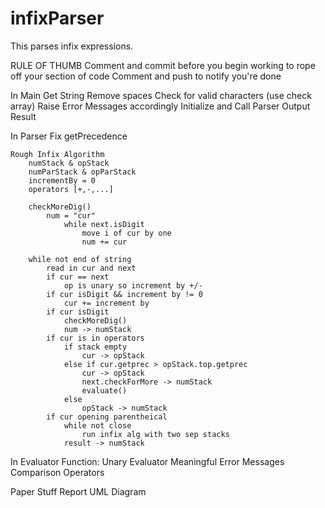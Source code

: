 # infixParser


This parses infix expressions.

RULE OF THUMB
	Comment and commit before you begin working to rope off your section of code
	Comment and push to notify you're done 

In Main
	Get String
	Remove spaces Check for valid characters (use check array)
	Raise Error Messages accordingly
	Initialize and Call Parser
	Output Result

In Parser
	Fix getPrecedence
	
	Rough Infix Algorithm
		numStack & opStack
		numParStack & opParStack
		incrementBy = 0
		operators [+,-,...]

		checkMoreDig()
			num = "cur"
				while next.isDigit
					move i of cur by one
					num += cur

		while not end of string
			read in cur and next
			if cur == next
				op is unary so increment by +/-
			if cur isDigit && increment by != 0
				cur += increment by
			if cur isDigit
				checkMoreDig()
				num -> numStack
			if cur is in operators
				if stack empty
					cur -> opStack
				else if cur.getprec > opStack.top.getprec
					cur -> opStack
					next.checkForMore -> numStack
					evaluate()
				else
					opStack -> numStack
			if cur opening parentheical
				while not close
					run infix alg with two sep stacks
				result -> numStack


In Evaluator Function:
	Unary Evaluator
	Meaningful Error Messages
	Comparison Operators

Paper Stuff
	Report
	UML Diagram